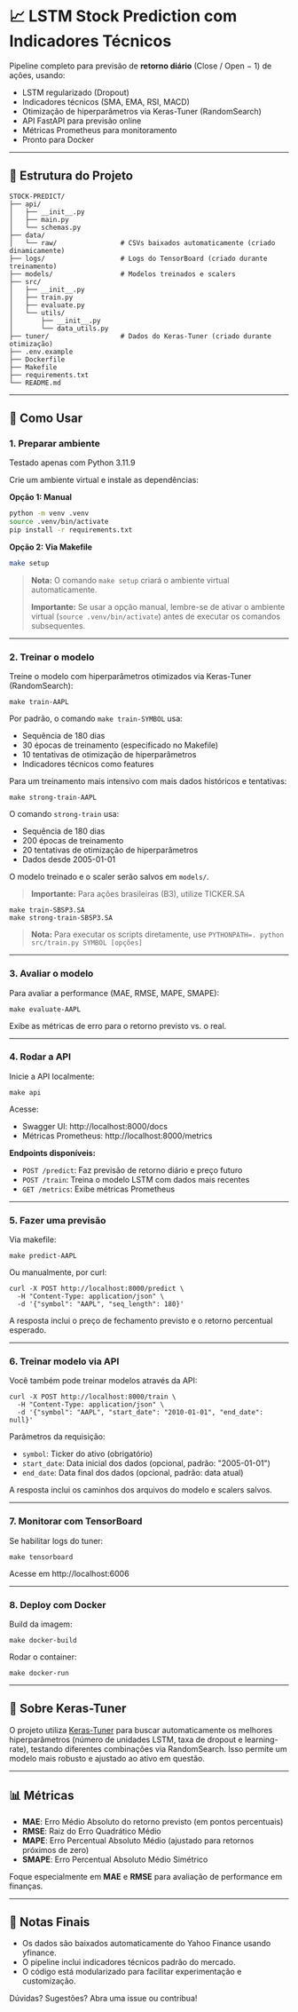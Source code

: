 # 📈 LSTM Stock Prediction com Indicadores Técnicos

Pipeline completo para previsão de **retorno diário** (Close / Open − 1) de ações, usando:
- LSTM regularizado (Dropout)
- Indicadores técnicos (SMA, EMA, RSI, MACD)
- Otimização de hiperparâmetros via Keras-Tuner (RandomSearch)
- API FastAPI para previsão online
- Métricas Prometheus para monitoramento
- Pronto para Docker

---

## 📁 Estrutura do Projeto

```
STOCK-PREDICT/
├── api/
│   ├── __init__.py
│   ├── main.py
│   └── schemas.py
├── data/
│   └── raw/                # CSVs baixados automaticamente (criado dinamicamente)
├── logs/                   # Logs do TensorBoard (criado durante treinamento)
├── models/                 # Modelos treinados e scalers
├── src/
│   ├── __init__.py
│   ├── train.py
│   ├── evaluate.py
│   └── utils/
│       ├── __init__.py
│       └── data_utils.py
├── tuner/                  # Dados do Keras-Tuner (criado durante otimização)
├── .env.example
├── Dockerfile
├── Makefile
├── requirements.txt
└── README.md
```

---

## 🚀 Como Usar

### 1. Preparar ambiente

Testado apenas com Python 3.11.9

Crie um ambiente virtual e instale as dependências:

**Opção 1: Manual**
```bash
python -m venv .venv
source .venv/bin/activate
pip install -r requirements.txt
```

**Opção 2: Via Makefile**
```bash
make setup
```

> **Nota:** O comando `make setup` criará o ambiente virtual automaticamente.
> 
> **Importante:** Se usar a opção manual, lembre-se de ativar o ambiente virtual (`source .venv/bin/activate`) antes de executar os comandos subsequentes.

---

### 2. Treinar o modelo

Treine o modelo com hiperparâmetros otimizados via Keras-Tuner (RandomSearch):

    make train-AAPL

Por padrão, o comando `make train-SYMBOL` usa:
- Sequência de 180 dias
- 30 épocas de treinamento (especificado no Makefile)
- 10 tentativas de otimização de hiperparâmetros
- Indicadores técnicos como features

Para um treinamento mais intensivo com mais dados históricos e tentativas:

    make strong-train-AAPL

O comando `strong-train` usa:
- Sequência de 180 dias
- 200 épocas de treinamento
- 20 tentativas de otimização de hiperparâmetros
- Dados desde 2005-01-01

O modelo treinado e o scaler serão salvos em `models/`.

> **Importante:** Para ações brasileiras (B3), utilize TICKER.SA

    make train-SBSP3.SA
    make strong-train-SBSP3.SA

> **Nota:** Para executar os scripts diretamente, use `PYTHONPATH=. python src/train.py SYMBOL [opções]`

---

### 3. Avaliar o modelo

Para avaliar a performance (MAE, RMSE, MAPE, SMAPE):

    make evaluate-AAPL

Exibe as métricas de erro para o retorno previsto vs. o real.

---

### 4. Rodar a API

Inicie a API localmente:

    make api

Acesse:
- Swagger UI: http://localhost:8000/docs
- Métricas Prometheus: http://localhost:8000/metrics

**Endpoints disponíveis:**
- `POST /predict`: Faz previsão de retorno diário e preço futuro
- `POST /train`: Treina o modelo LSTM com dados mais recentes
- `GET /metrics`: Exibe métricas Prometheus

---

### 5. Fazer uma previsão

Via makefile:

    make predict-AAPL

Ou manualmente, por curl:

    curl -X POST http://localhost:8000/predict \
      -H "Content-Type: application/json" \
      -d '{"symbol": "AAPL", "seq_length": 180}'

A resposta inclui o preço de fechamento previsto e o retorno percentual esperado.

---

### 6. Treinar modelo via API

Você também pode treinar modelos através da API:

    curl -X POST http://localhost:8000/train \
      -H "Content-Type: application/json" \
      -d '{"symbol": "AAPL", "start_date": "2010-01-01", "end_date": null}'

Parâmetros da requisição:
- `symbol`: Ticker do ativo (obrigatório)
- `start_date`: Data inicial dos dados (opcional, padrão: "2005-01-01")
- `end_date`: Data final dos dados (opcional, padrão: data atual)

A resposta inclui os caminhos dos arquivos do modelo e scalers salvos.

---

### 7. Monitorar com TensorBoard

Se habilitar logs do tuner:

    make tensorboard

Acesse em http://localhost:6006

---

### 8. Deploy com Docker

Build da imagem:

    make docker-build

Rodar o container:

    make docker-run

---

## 🧠 Sobre Keras-Tuner

O projeto utiliza [Keras-Tuner](https://keras.io/keras_tuner/) para buscar automaticamente os melhores hiperparâmetros (número de unidades LSTM, taxa de dropout e learning-rate), testando diferentes combinações via RandomSearch. Isso permite um modelo mais robusto e ajustado ao ativo em questão.

---

## 📊 Métricas

- **MAE**: Erro Médio Absoluto do retorno previsto (em pontos percentuais)
- **RMSE**: Raiz do Erro Quadrático Médio
- **MAPE**: Erro Percentual Absoluto Médio (ajustado para retornos próximos de zero)
- **SMAPE**: Erro Percentual Absoluto Médio Simétrico

Foque especialmente em **MAE** e **RMSE** para avaliação de performance em finanças.

---

## 📌 Notas Finais

- Os dados são baixados automaticamente do Yahoo Finance usando yfinance.
- O pipeline inclui indicadores técnicos padrão do mercado.
- O código está modularizado para facilitar experimentação e customização.

Dúvidas? Sugestões? Abra uma issue ou contribua!